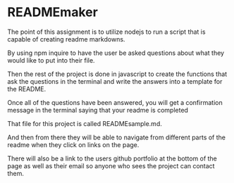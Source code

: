 # READMEmaker

The point of this assignment is to utilize nodejs to run a script that is capable of creating readme markdowns.

By using npm inquire to have the user be asked questions about what they would like to put into their file.

Then the rest of the project is done in javascript to create the functions that ask the questions in the terminal and write the answers into a template for the README.

Once all of the questions have been answered, you will get a confirmation message in the terminal saying that your readme is completed

That file for this project is called READMEsample.md.

And then from there they will be able to navigate from different parts of the readme when they click on links on the page.

There will also be a link to the users github portfolio at the bottom of the page as well as their email so anyone who sees the project can contact them.